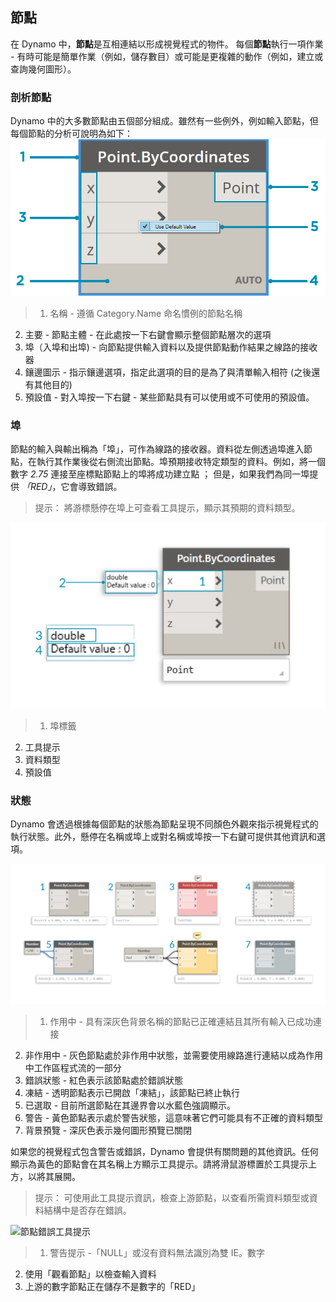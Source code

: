 

## 節點

在 Dynamo 中，**節點**是互相連結以形成視覺程式的物件。 每個**節點**執行一項作業 - 有時可能是簡單作業（例如，儲存數目）或可能是更複雜的動作（例如，建立或查詢幾何圖形）。

### 剖析節點

Dynamo 中的大多數節點由五個部分組成。雖然有一些例外，例如輸入節點，但每個節點的分析可說明為如下：![節點分解點座標](images/3-1/00-AnatomyOfANode.png)

> 1. 名稱 - 遵循 Category.Name 命名慣例的節點名稱
2. 主要 - 節點主體 - 在此處按一下右鍵會顯示整個節點層次的選項
3. 埠（入埠和出埠) - 向節點提供輸入資料以及提供節點動作結果之線路的接收器
4. 鑲邊圖示 - 指示鑲邊選項，指定此選項的目的是為了與清單輸入相符 (之後還有其他目的)
5. 預設值 - 對入埠按一下右鍵 - 某些節點具有可以使用或不可使用的預設值。

### 埠

節點的輸入與輸出稱為「埠」，可作為線路的接收器。資料從左側透過埠進入節點，在執行其作業後從右側流出節點。埠預期接收特定類型的資料。例如，將一個數字 *2.75* 連接至座標點節點上的埠將成功建立點 ； 但是，如果我們為同一埠提供 *「RED」*，它會導致錯誤。

> 提示： 將游標懸停在埠上可查看工具提示，顯示其預期的資料類型。

![埠標籤 - 座標點](images/3-1/01-Ports.png)

> 1. 埠標籤
2. 工具提示
3. 資料類型
4. 預設值

### 狀態

Dynamo 會透過根據每個節點的狀態為節點呈現不同顏色外觀來指示視覺程式的執行狀態。此外，懸停在名稱或埠上或對名稱或埠按一下右鍵可提供其他資訊和選項。

![狀態](images/3-1/02-States2.png)

> 1. 作用中 - 具有深灰色背景名稱的節點已正確連結且其所有輸入已成功連接
2. 非作用中 - 灰色節點處於非作用中狀態，並需要使用線路進行連結以成為作用中工作區程式流的一部分
3. 錯誤狀態 - 紅色表示該節點處於錯誤狀態
4. 凍結 - 透明節點表示已開啟「凍結」，該節點已終止執行
5. 已選取 - 目前所選節點在其邊界會以水藍色強調顯示。
6. 警告 - 黃色節點表示處於警告狀態，這意味著它們可能具有不正確的資料類型
7. 背景預覽 - 深灰色表示幾何圖形預覽已關閉

如果您的視覺程式包含警告或錯誤，Dynamo 會提供有關問題的其他資訊。任何顯示為黃色的節點會在其名稱上方顯示工具提示。請將滑鼠游標置於工具提示上方，以將其展開。

> 提示： 可使用此工具提示資訊，檢查上游節點，以查看所需資料類型或資料結構中是否存在錯誤。

![節點錯誤工具提示](images/3-1/03-WarningTooltip.jpg)

> 1. 警告提示 -「NULL」或沒有資料無法識別為雙 IE。數字
2. 使用「觀看節點」以檢查輸入資料
3. 上游的數字節點正在儲存不是數字的「RED」

